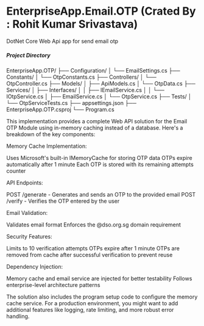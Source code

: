 # EnterpriseApp.Email.OTP  (Crated By : Rohit Kumar Srivastava)
DotNet Core Web Api app for send email otp

##### Project Directory  #######

EnterpriseApp.OTP/
├── Configuration/
│   └── EmailSettings.cs
├── Constants/
│   └── OtpConstants.cs
├── Controllers/
│   └── OtpController.cs
├── Models/
│   ├── ApiModels.cs
│   └── OtpData.cs
├── Services/
│   ├── Interfaces/
│   │   ├── IEmailService.cs
│   │   └── IOtpService.cs
│   ├── EmailService.cs
│   └── OtpService.cs
├── Tests/
│   └── OtpServiceTests.cs
├── appsettings.json
├── EnterpriseApp.OTP.csproj
└── Program.cs


This implementation provides a complete Web API solution for the Email OTP Module using in-memory caching instead of a database. Here's a breakdown of the key components:

Memory Cache Implementation:

Uses Microsoft's built-in IMemoryCache for storing OTP data
OTPs expire automatically after 1 minute
Each OTP is stored with its remaining attempts counter


API Endpoints:

POST /generate - Generates and sends an OTP to the provided email
POST /verify - Verifies the OTP entered by the user


Email Validation:

Validates email format
Enforces the @dso.org.sg domain requirement


Security Features:

Limits to 10 verification attempts
OTPs expire after 1 minute
OTPs are removed from cache after successful verification to prevent reuse


Dependency Injection:

Memory cache and email service are injected for better testability
Follows enterprise-level architecture patterns



The solution also includes the program setup code to configure the memory cache service. For a production environment, you might want to add additional features like logging, rate limiting, and more robust error handling.
